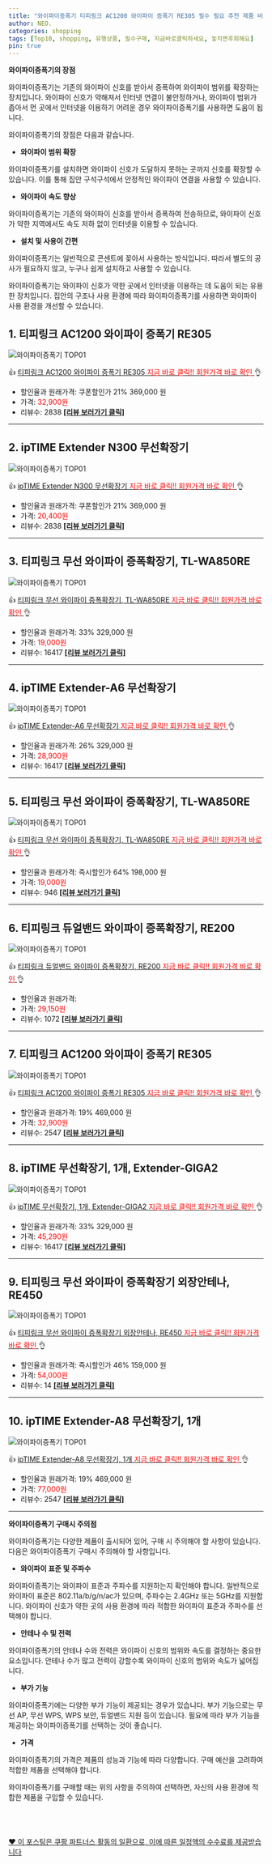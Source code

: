 ```yaml
---
title: "와이파이증폭기 티피링크 AC1200 와이파이 증폭기 RE305 필수 필요 추천 제품 비교 최저 가격 비교 장점 구매 후기 구매평"
author: NEO.
categories: shopping
tags: [Top10, shopping, 유행상품, 필수구매, 지금바로클릭하세요, 놓치면후회해요]
pin: true
---
```

**와이파이증폭기의 장점**

와이파이증폭기는 기존의 와이파이 신호를 받아서 증폭하여 와이파이 범위를 확장하는 장치입니다. 와이파이 신호가 약해져서 인터넷 연결이 불안정하거나, 와이파이 범위가 좁아서 먼 곳에서 인터넷을 이용하기 어려운 경우 와이파이증폭기를 사용하면 도움이 됩니다.

와이파이증폭기의 장점은 다음과 같습니다.

* **와이파이 범위 확장**

와이파이증폭기를 설치하면 와이파이 신호가 도달하지 못하는 곳까지 신호를 확장할 수 있습니다. 이를 통해 집안 구석구석에서 안정적인 와이파이 연결을 사용할 수 있습니다.

* **와이파이 속도 향상**

와이파이증폭기는 기존의 와이파이 신호를 받아서 증폭하여 전송하므로, 와이파이 신호가 약한 지역에서도 속도 저하 없이 인터넷을 이용할 수 있습니다.

* **설치 및 사용이 간편**

와이파이증폭기는 일반적으로 콘센트에 꽂아서 사용하는 방식입니다. 따라서 별도의 공사가 필요하지 않고, 누구나 쉽게 설치하고 사용할 수 있습니다.

와이파이증폭기는 와이파이 신호가 약한 곳에서 인터넷을 이용하는 데 도움이 되는 유용한 장치입니다. 집안의 구조나 사용 환경에 따라 와이파이증폭기를 사용하면 와이파이 사용 환경을 개선할 수 있습니다.

   

## 1. 티피링크 AC1200 와이파이 증폭기 RE305

![와이파이증폭기 TOP01](https://thumbnail9.coupangcdn.com/thumbnails/remote/490x490ex/image/retail/images/4349617202026439-73198da1-b5f9-4554-a110-901c19f3e8b2.jpg)


👍 [티피링크 AC1200 와이파이 증폭기 RE305 <font color=red> 지금 바로 클릭!! 회원가격 바로 확인 </font> ](https://link.coupang.com/re/AFFSDP?lptag=AF3617701&subid=GithubCoopas&pageKey=1197787979&traceid=V0-153&itemId=2181792255&vendorItemId=70179844728) 👌 


- 할인율과 원래가격: 쿠폰할인가 21%  369,000   원
- 가격: <span style='color:red'>32,900원</span>
- 리뷰수: 2838  [**[리뷰 보러가기 클릭]**](https://link.coupang.com/re/AFFSDP?lptag=AF3617701&subid=GithubCoopas&pageKey=1197787979&traceid=V0-153&itemId=2181792255&vendorItemId=70179844728)

---


   

## 2. ipTIME Extender N300 무선확장기

![와이파이증폭기 TOP01](https://thumbnail10.coupangcdn.com/thumbnails/remote/490x490ex/image/retail/images/2019/10/24/18/1/6193cc18-401f-4044-805b-440ddc445bc6.jpg)


👍 [ipTIME Extender N300 무선확장기 <font color=red> 지금 바로 클릭!! 회원가격 바로 확인 </font> ](https://link.coupang.com/re/AFFSDP?lptag=AF3617701&subid=GithubCoopas&pageKey=1469702403&traceid=V0-153&itemId=2526763627&vendorItemId=5508835315) 👌 


- 할인율과 원래가격: 쿠폰할인가 21%  369,000   원
- 가격: <span style='color:red'>20,400원</span>
- 리뷰수: 2838  [**[리뷰 보러가기 클릭]**](https://link.coupang.com/re/AFFSDP?lptag=AF3617701&subid=GithubCoopas&pageKey=1469702403&traceid=V0-153&itemId=2526763627&vendorItemId=5508835315)

---


   

## 3. 티피링크 무선 와이파이 증폭확장기, TL-WA850RE

![와이파이증폭기 TOP01](https://thumbnail9.coupangcdn.com/thumbnails/remote/490x490ex/image/retail/images/3832563113689340-bc9ddc61-b9c7-4afe-bd67-28357c83679a.jpg)


👍 [티피링크 무선 와이파이 증폭확장기, TL-WA850RE <font color=red> 지금 바로 클릭!! 회원가격 바로 확인 </font> ](https://link.coupang.com/re/AFFSDP?lptag=AF3617701&subid=GithubCoopas&pageKey=4560799258&traceid=V0-153&itemId=5554509637&vendorItemId=3017548373) 👌 


- 할인율과 원래가격: 33%  329,000   원
- 가격: <span style='color:red'>19,000원</span>
- 리뷰수: 16417  [**[리뷰 보러가기 클릭]**](https://link.coupang.com/re/AFFSDP?lptag=AF3617701&subid=GithubCoopas&pageKey=4560799258&traceid=V0-153&itemId=5554509637&vendorItemId=3017548373)

---


   

## 4. ipTIME Extender-A6 무선확장기

![와이파이증폭기 TOP01](https://thumbnail9.coupangcdn.com/thumbnails/remote/490x490ex/image/retail/images/2023/08/25/18/5/ba07c88e-5d7a-4522-a779-6e34db16a2d6.jpg)


👍 [ipTIME Extender-A6 무선확장기 <font color=red> 지금 바로 클릭!! 회원가격 바로 확인 </font> ](https://link.coupang.com/re/AFFSDP?lptag=AF3617701&subid=GithubCoopas&pageKey=7597674433&traceid=V0-153&itemId=20090773386&vendorItemId=86988118082) 👌 


- 할인율과 원래가격: 26%  329,000   원
- 가격: <span style='color:red'>28,900원</span>
- 리뷰수: 16417  [**[리뷰 보러가기 클릭]**](https://link.coupang.com/re/AFFSDP?lptag=AF3617701&subid=GithubCoopas&pageKey=7597674433&traceid=V0-153&itemId=20090773386&vendorItemId=86988118082)

---


   

## 5. 티피링크 무선 와이파이 증폭확장기, TL-WA850RE

![와이파이증폭기 TOP01](https://thumbnail9.coupangcdn.com/thumbnails/remote/490x490ex/image/retail/images/3832563113689340-bc9ddc61-b9c7-4afe-bd67-28357c83679a.jpg)


👍 [티피링크 무선 와이파이 증폭확장기, TL-WA850RE <font color=red> 지금 바로 클릭!! 회원가격 바로 확인 </font> ](https://link.coupang.com/re/AFFSDP?lptag=AF3617701&subid=GithubCoopas&pageKey=4560799258&traceid=V0-153&itemId=5554509637&vendorItemId=3017548373) 👌 


- 할인율과 원래가격: 즉시할인가 64%  198,000   원
- 가격: <span style='color:red'>19,000원</span>
- 리뷰수: 946  [**[리뷰 보러가기 클릭]**](https://link.coupang.com/re/AFFSDP?lptag=AF3617701&subid=GithubCoopas&pageKey=4560799258&traceid=V0-153&itemId=5554509637&vendorItemId=3017548373)

---


   

## 6. 티피링크 듀얼밴드 와이파이 증폭확장기, RE200

![와이파이증폭기 TOP01](https://thumbnail9.coupangcdn.com/thumbnails/remote/490x490ex/image/retail/images/2628932532764547-b9018e18-a2ff-4f33-9d6f-8919573cedc2.jpg)


👍 [티피링크 듀얼밴드 와이파이 증폭확장기, RE200 <font color=red> 지금 바로 클릭!! 회원가격 바로 확인 </font> ](https://link.coupang.com/re/AFFSDP?lptag=AF3617701&subid=GithubCoopas&pageKey=1456585&traceid=V0-153&itemId=6352324&vendorItemId=3026443766) 👌 


- 할인율과 원래가격: 
- 가격: <span style='color:red'>29,150원</span>
- 리뷰수: 1072  [**[리뷰 보러가기 클릭]**](https://link.coupang.com/re/AFFSDP?lptag=AF3617701&subid=GithubCoopas&pageKey=1456585&traceid=V0-153&itemId=6352324&vendorItemId=3026443766)

---


   

## 7. 티피링크 AC1200 와이파이 증폭기 RE305

![와이파이증폭기 TOP01](https://thumbnail9.coupangcdn.com/thumbnails/remote/490x490ex/image/retail/images/4349617202026439-73198da1-b5f9-4554-a110-901c19f3e8b2.jpg)


👍 [티피링크 AC1200 와이파이 증폭기 RE305 <font color=red> 지금 바로 클릭!! 회원가격 바로 확인 </font> ](https://link.coupang.com/re/AFFSDP?lptag=AF3617701&subid=GithubCoopas&pageKey=1197787979&traceid=V0-153&itemId=2181792255&vendorItemId=70179844728) 👌 


- 할인율과 원래가격: 19%  469,000   원
- 가격: <span style='color:red'>32,900원</span>
- 리뷰수: 2547  [**[리뷰 보러가기 클릭]**](https://link.coupang.com/re/AFFSDP?lptag=AF3617701&subid=GithubCoopas&pageKey=1197787979&traceid=V0-153&itemId=2181792255&vendorItemId=70179844728)

---


   

## 8. ipTIME 무선확장기, 1개, Extender-GIGA2

![와이파이증폭기 TOP01](https://thumbnail8.coupangcdn.com/thumbnails/remote/490x490ex/image/vendor_inventory/ff32/ac04110aadf97a0e4dbd470ac114e1f77e814e98b97d95014b982f43fb97.jpg)


👍 [ipTIME 무선확장기, 1개, Extender-GIGA2 <font color=red> 지금 바로 클릭!! 회원가격 바로 확인 </font> ](https://link.coupang.com/re/AFFSDP?lptag=AF3617701&subid=GithubCoopas&pageKey=7355120299&traceid=V0-153&itemId=18936477910&vendorItemId=86703188515) 👌 


- 할인율과 원래가격: 33%  329,000   원
- 가격: <span style='color:red'>45,290원</span>
- 리뷰수: 16417  [**[리뷰 보러가기 클릭]**](https://link.coupang.com/re/AFFSDP?lptag=AF3617701&subid=GithubCoopas&pageKey=7355120299&traceid=V0-153&itemId=18936477910&vendorItemId=86703188515)

---


   

## 9. 티피링크 무선 와이파이 증폭확장기 외장안테나, RE450

![와이파이증폭기 TOP01](https://thumbnail7.coupangcdn.com/thumbnails/remote/490x490ex/image/retail/images/6089186281929708-8ad5df84-ca76-44ad-a53a-b59c607cbea3.jpg)


👍 [티피링크 무선 와이파이 증폭확장기 외장안테나, RE450 <font color=red> 지금 바로 클릭!! 회원가격 바로 확인 </font> ](https://link.coupang.com/re/AFFSDP?lptag=AF3617701&subid=GithubCoopas&pageKey=18140518&traceid=V0-153&itemId=72977937&vendorItemId=3119316226) 👌 


- 할인율과 원래가격: 즉시할인가 46%  159,000   원
- 가격: <span style='color:red'>54,000원</span>
- 리뷰수: 14  [**[리뷰 보러가기 클릭]**](https://link.coupang.com/re/AFFSDP?lptag=AF3617701&subid=GithubCoopas&pageKey=18140518&traceid=V0-153&itemId=72977937&vendorItemId=3119316226)

---


   

## 10. ipTIME Extender-A8 무선확장기, 1개

![와이파이증폭기 TOP01](https://thumbnail8.coupangcdn.com/thumbnails/remote/490x490ex/image/retail/images/2020/06/16/14/2/7e0ebe58-4beb-4e6f-a5c3-f861d6f846f5.jpg)


👍 [ipTIME Extender-A8 무선확장기, 1개 <font color=red> 지금 바로 클릭!! 회원가격 바로 확인 </font> ](https://link.coupang.com/re/AFFSDP?lptag=AF3617701&subid=GithubCoopas&pageKey=1707980047&traceid=V0-153&itemId=2906779018&vendorItemId=70895546415) 👌 


- 할인율과 원래가격: 19%  469,000   원
- 가격: <span style='color:red'>77,000원</span>
- 리뷰수: 2547  [**[리뷰 보러가기 클릭]**](https://link.coupang.com/re/AFFSDP?lptag=AF3617701&subid=GithubCoopas&pageKey=1707980047&traceid=V0-153&itemId=2906779018&vendorItemId=70895546415)

---
**와이파이증폭기 구매시 주의점**

와이파이증폭기는 다양한 제품이 출시되어 있어, 구매 시 주의해야 할 사항이 있습니다. 다음은 와이파이증폭기 구매시 주의해야 할 사항입니다.

* **와이파이 표준 및 주파수**

와이파이증폭기는 와이파이 표준과 주파수를 지원하는지 확인해야 합니다. 일반적으로 와이파이 표준은 802.11a/b/g/n/ac가 있으며, 주파수는 2.4GHz 또는 5GHz를 지원합니다. 와이파이 신호가 약한 곳의 사용 환경에 따라 적합한 와이파이 표준과 주파수를 선택해야 합니다.

* **안테나 수 및 전력**

와이파이증폭기의 안테나 수와 전력은 와이파이 신호의 범위와 속도를 결정하는 중요한 요소입니다. 안테나 수가 많고 전력이 강할수록 와이파이 신호의 범위와 속도가 넓어집니다.

* **부가 기능**

와이파이증폭기에는 다양한 부가 기능이 제공되는 경우가 있습니다. 부가 기능으로는 무선 AP, 무선 WPS, WPS 보안, 듀얼밴드 지원 등이 있습니다. 필요에 따라 부가 기능을 제공하는 와이파이증폭기를 선택하는 것이 좋습니다.

* **가격**

와이파이증폭기의 가격은 제품의 성능과 기능에 따라 다양합니다. 구매 예산을 고려하여 적합한 제품을 선택해야 합니다.

와이파이증폭기를 구매할 때는 위의 사항을 주의하여 선택하면, 자신의 사용 환경에 적합한 제품을 구입할 수 있습니다.<br><br><br><br><br> [ ❤  이 포스팅은 쿠팡 파트너스 활동의 일환으로, 이에 따른 일정액의 수수료를 제공받습니다](https://link.coupang.com/a/bcEFyh)